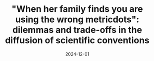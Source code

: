 ---
title: "&quot;When her family finds you are using the wrong metricdots&quot;: dilemmas and trade-offs in the diffusion of scientific conventions"
collection: talks
paperurl: 'https://grk2696.de/physics-workshop/'
link: https://grk2696.de/physics-workshop/
type: talks,invitedtalks
date: 2024-12-01
venue: 'London School of Economics, Department of Philosophy, Logic and Scientific Method, United Kingdom'
authors: <b>Gautheron L.</b>
citation: ' Lucas Gautheron, &quot;&amp;quot;When her family finds you are using the wrong metricdots&amp;quot;: dilemmas and trade-offs in the diffusion of scientific conventions.&quot; London School of Economics, Department of Philosophy, Logic and Scientific Method, United Kingdom, 2024.'
---